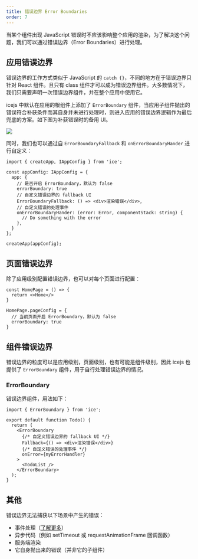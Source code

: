 ```yaml
---
title: 错误边界 Error Boundaries
order: 7
---
```


当某个组件出现 JavaScript 错误时不应该影响整个应用的渲染，为了解决这个问题，我们可以通过错误边界（Error Boundaries）进行处理。

## 应用错误边界

错误边界的工作方式类似于 JavaScript 的 `catch {}`，不同的地方在于错误边界只针对 React 组件。且只有 class 组件才可以成为错误边界组件。大多数情况下，我们只需要声明一次错误边界组件，并在整个应用中使用它。

icejs 中默认在应用的根组件上添加了 `ErrorBoundary` 组件，当应用子组件抛出的错误符合补获条件而其自身并未进行处理时，则进入应用的错误边界逻辑作为最后兜底的方案。如下图为补获错误时的备用 UI。

![](https://img.alicdn.com/tfs/TB1rNezBAL0gK0jSZFxXXXWHVXa-2880-1754.png)

同时，我们也可以通过自 `ErrorBoundaryFallback` 和 `onErrorBoundaryHander` 进行自定义：

```tsx
import { createApp, IAppConfig } from 'ice';

const appConfig: IAppConfig = {
  app: {
    // 是否开启 ErrorBoundary，默认为 false
    errorBoundary: true
    // 自定义错误边界的 fallback UI
    ErrorBoundaryFallback: () => <div>渲染错误</div>,
    // 自定义错误的处理事件
    onErrorBoundaryHander: (error: Error, componentStack: string) {
      // Do something with the error
    },
  }
};

createApp(appConfig);
```

## 页面错误边界

除了应用级别配置错误边界，也可以对每个页面进行配置：

```tsx
const HomePage = () => {
  return <>Home</>
}

HomePage.pageConfig = {
  // 当前页面开启 ErrorBoundary，默认为 false
  errorBoundary: true
}
```

## 组件错误边界

错误边界的粒度可以是应用级别，页面级别，也有可能是组件级别，因此 icejs 也提供了 `ErrorBoundary` 组件，用于自行处理错误边界的情况。

### ErrorBoundary

错误边界组件，用法如下：

```tsx
import { ErrorBoundary } from 'ice';

export default function Todo() {
  return (
    <ErrorBoundary
      {/* 自定义错误边界的 fallback UI */}
      Fallback={() => <div>渲染错误</div>}
      {/* 自定义错误的处理事件 */}
      onError={myErrorHandler}
    >
      <TodoList />
    </ErrorBoundary>
  );
}
```

## 其他

错误边界无法捕获以下场景中产生的错误：

* 事件处理（[了解更多](https://reactjs.org/docs/error-boundaries.html#how-about-event-handlers)）
* 异步代码（例如 setTimeout 或 requestAnimationFrame 回调函数）
* 服务端渲染
* 它自身抛出来的错误（并非它的子组件）
